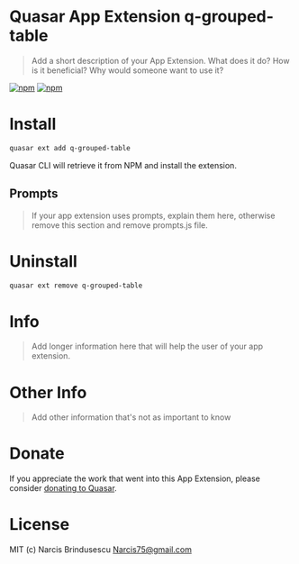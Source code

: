 # Quasar App Extension q-grouped-table

> Add a short description of your App Extension. What does it do? How is it beneficial? Why would someone want to use it?

[![npm](https://img.shields.io/npm/v/quasar-app-extension-q-grouped-table.svg?label=quasar-app-extension-q-grouped-table)](https://www.npmjs.com/package/quasar-app-extension-q-grouped-table)
[![npm](https://img.shields.io/npm/dt/quasar-app-extension-q-grouped-table.svg)](https://www.npmjs.com/package/quasar-app-extension-q-grouped-table)

# Install
```bash
quasar ext add q-grouped-table
```
Quasar CLI will retrieve it from NPM and install the extension.

## Prompts

> If your app extension uses prompts, explain them here, otherwise remove this section and remove prompts.js file.

# Uninstall
```bash
quasar ext remove q-grouped-table
```

# Info
> Add longer information here that will help the user of your app extension.

# Other Info
> Add other information that's not as important to know

# Donate
If you appreciate the work that went into this App Extension, please consider [donating to Quasar](https://donate.quasar.dev).

# License
MIT (c) Narcis Brindusescu <Narcis75@gmail.com>
